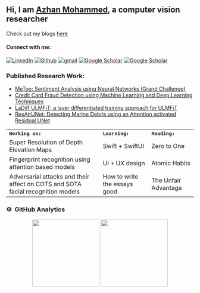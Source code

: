 ## Hi, I am <a href="http://azhanmohammed.xyz/">Azhan Mohammed</a>, a computer vision researcher

Check out my blogs <a href="http://blog.azhanmohammed.xyz/">here</a></p>

<p align="right">
  <h4>Connect with me:</h4>
  <a href="https://www.linkedin.com/in/azhanmohammed/"><img alt="LinkedIn" src="https://img.shields.io/badge/LinkedIn-0077B5?style=for-the-badge&logo=linkedin&logoColor=white"></a>
  <a href="https://github.com/sheikhazhanmohammed"><img alt="Github" src="https://img.shields.io/badge/GitHub-100000?style=for-the-badge&logo=github&logoColor=white"></a>
  <a href="mailto:azhanmohammed1999@gmail.com"><img alt="gmail" src="https://img.shields.io/badge/Gmail-D14836?style=for-the-badge&logo=gmail&logoColor=white"></a>
  <a href="https://scholar.google.com/citations?user=czAXaMIAAAAJ&hl=en"><img alt="Google Scholar" src="https://img.shields.io/badge/Google%20Scholar-4285F4.svg?style=for-the-badge&logo=Google-Scholar&logoColor=white"></a>
  <a href="https://www.researchgate.net/profile/Mohammed-Azhan"><img alt="Google Scholar" src="https://img.shields.io/badge/ResearchGate-00CCBB.svg?style=for-the-badge&logo=ResearchGate&logoColor=white"></a>
  
</p>

### Published Research Work:

- [MeToo: Sentiment Analysis using Neural Networks (Grand Challenge)](https://ieeexplore.ieee.org/abstract/document/9232540)
- [Credit Card Fraud Detection using Machine Learning and Deep Learning Techniques](https://ieeexplore.ieee.org/abstract/document/9316002)
- [LaDiff ULMFiT: a layer differentiated training approach for ULMFiT](https://link.springer.com/chapter/10.1007/978-3-030-73696-5_6)
- [ResAttUNet: Detecting Marine Debris using an Attention activated Residual UNet](https://arxiv.org/abs/2210.08506)

<table>
<tr>
<td colspan="2">
<strong><samp>Working on:</samp></strong>
</td>
<td colspan="2">
<strong><samp>Learning:</samp></strong>
</td>
<td colspan="2">
<strong><samp>Reading:</samp></strong>
</td>
</tr>

<tr>
<td colspan="2">
Super Resolution of Depth Elevation Maps
</td>
<td colspan="2">
Swift + SwiftUI
</td>
<td colspan="2">
Zero to One
</td>
</tr>



<tr>
<td colspan="2">
Fingerprint recognition using attention based models
</td>
<td colspan="2">
UI + UX design
</td>
<td colspan="2">
Atomic Habits
</td>
</tr>

<tr>
<td colspan="2">
Adversarial attacks and their affect on COTS and SOTA facial recognition models
</td>
<td colspan="2">
How to write the essays good
</td>
<td colspan="2">
The Unfair Advantage
</td>
</tr>

</table>



### ⚙️ &nbsp;GitHub Analytics
<p align="center">
  <img height="180em" src="https://github-readme-stats-eight-theta.vercel.app/api?username=sheikhazhanmohammed&show_icons=true&theme=algolia&include_all_commits=true&count_private=true"/>
  <img height="180em" src="https://github-readme-stats-eight-theta.vercel.app/api/top-langs/?username=sheikhazhanmohammed&layout=compact&langs_count=8&theme=algolia"/>
</p>
